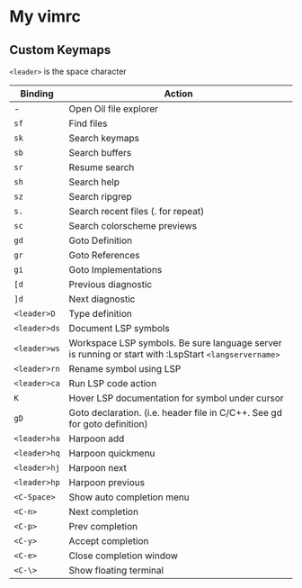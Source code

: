 # My vimrc

## Custom Keymaps

`<leader>` is the space character

| Binding | Action |
| --- | --- |
| - | Open Oil file explorer |
| `sf` | Find files |
| `sk` | Search keymaps |
| `sb` | Search buffers |
| `sr` | Resume search |
| `sh` | Search help |
| `sz` | Search ripgrep |
| `s.` | Search recent files (. for repeat) |
| `sc` | Search colorscheme previews |
| `gd` | Goto Definition |
| `gr` | Goto References |
| `gi` | Goto Implementations |
| `[d` | Previous diagnostic |
| `]d` | Next diagnostic |
| `<leader>D` | Type definition |
| `<leader>ds` | Document LSP symbols |
| `<leader>ws` | Workspace LSP symbols. Be sure language server is running or start with :LspStart `<langservername>` |
| `<leader>rn` | Rename symbol using LSP |
| `<leader>ca` | Run LSP code action |
| `K` | Hover LSP documentation for symbol under cursor |
| `gD` | Goto declaration. (i.e. header file in C/C++. See gd for goto definition) |
| `<leader>ha` | Harpoon add |
| `<leader>hq` | Harpoon quickmenu |
| `<leader>hj` | Harpoon next |
| `<leader>hp` | Harpoon previous |
| `<C-Space>` | Show auto completion menu |
| `<C-n>` | Next completion |
| `<C-p>` | Prev completion |
| `<C-y>` | Accept completion |
| `<C-e>` | Close completion window |
| `<C-\>` | Show floating terminal |
